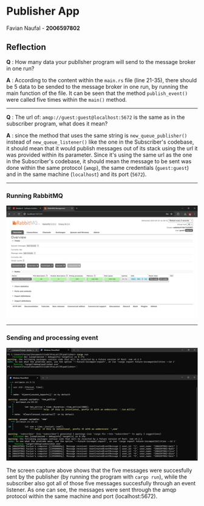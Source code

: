 # Publisher App
Favian Naufal - **2006597802**


## Reflection
**Q** : How many data your publlsher program will send to the message broker in one run?  

**A** : According to the content within the `main.rs` file (line 21-35), there should be 5 data to be sended to the message broker in one run, by running the main function of the file. It can be seen that the method `publish_event()` were called five times within the `main()` method.

---
**Q** : The url of: `amqp://guest:guest@localhost:5672` is the same as in the subscriber program, what does it mean? 

**A** : since the method that uses the same string is `new_queue_publisher()` instead of `new_queue_listener()` like the one in the Subscriber's codebase, it should mean that it would publish messages out of its stack using the url it was provided within its parameter. Since it's using the same url as the one in the Subscriber's codebase, it should mean the message to be sent was done within the same protocol (`amqp`), the same credentials (`guest:guest`) and in the same machine (`localhost`) and its port (`5672`).

---
### Running RabbitMQ
![Running RabbitMQ](image.png)

---
### Sending and processing event
![Sending and processing event](image-1.png)

The screen capture above shows that the five messages were succesfully sent by the publisher (by running the program with `cargo run`), while the subscriber also got all of those five messages succesfully through an event listener. As one can see, the messages were sent through the amqp protocol within the same machine and port (localhost:5672).